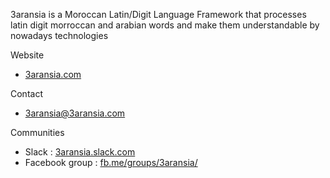 3aransia is a Moroccan Latin/Digit Language Framework that processes latin digit morroccan and arabian words and make them understandable by nowadays technologies 

Website 
- [3aransia.com](http://3aransia.com)

Contact
- 3aransia@3aransia.com

Communities

- Slack : [3aransia.slack.com](http://3aransia.slack.com)
- Facebook group : [fb.me/groups/3aransia/](https://www.facebook.com/groups/3aransia/)